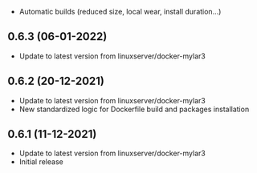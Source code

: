 - Automatic builds (reduced size, local wear, install duration...)

## 0.6.3 (06-01-2022)
- Update to latest version from linuxserver/docker-mylar3

## 0.6.2 (20-12-2021)
- Update to latest version from linuxserver/docker-mylar3
- New standardized logic for Dockerfile build and packages installation

## 0.6.1 (11-12-2021)
- Update to latest version from linuxserver/docker-mylar3
- Initial release
